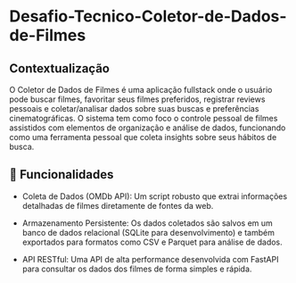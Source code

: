 # Desafio-Tecnico-Coletor-de-Dados-de-Filmes

## Contextualização
O Coletor de Dados de Filmes é uma aplicação fullstack onde o usuário pode buscar filmes, 
favoritar seus filmes preferidos, registrar reviews pessoais e 
coletar/analisar dados sobre suas buscas e preferências cinematográficas. 
O sistema tem como foco o controle pessoal de filmes assistidos com elementos de 
organização e análise de dados, funcionando como uma ferramenta pessoal que 
coleta insights sobre seus hábitos de busca.


## 🎯 Funcionalidades

- Coleta de Dados (OMDb API): Um script robusto que extrai informações detalhadas de filmes diretamente de fontes da web.

- Armazenamento Persistente: Os dados coletados são salvos em um banco de dados relacional (SQLite para desenvolvimento) e também exportados para formatos como CSV e Parquet para análise de dados.

- API RESTful: Uma API de alta performance desenvolvida com FastAPI para consultar os dados dos filmes de forma simples e rápida.
